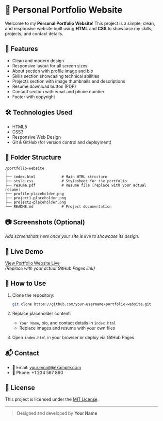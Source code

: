 # 💼 Personal Portfolio Website

Welcome to my **Personal Portfolio Website**! This project is a simple, clean, and responsive website built using **HTML** and **CSS** to showcase my skills, projects, and contact details.

## 🚀 Features

- Clean and modern design
- Responsive layout for all screen sizes
- About section with profile image and bio
- Skills section showcasing technical abilities
- Projects section with image thumbnails and descriptions
- Resume download button (PDF)
- Contact section with email and phone number
- Footer with copyright

## 🛠️ Technologies Used

- HTML5
- CSS3
- Responsive Web Design
- Git & GitHub (for version control and deployment)

## 📁 Folder Structure

```
/portfolio-website
│
├── index.html            # Main HTML structure
├── style.css             # Stylesheet for the portfolio
├── resume.pdf            # Resume file (replace with your actual resume)
├── profile-placeholder.png
├── project1-placeholder.png
├── project2-placeholder.png
└── README.md             # Project documentation
```

## 📷 Screenshots (Optional)

_Add screenshots here once your site is live to showcase its design._

## 🔗 Live Demo

[View Portfolio Website Live](https://your-username.github.io/portfolio-website/)  
_(Replace with your actual GitHub Pages link)_

## 📄 How to Use

1. Clone the repository:
   ```bash
   git clone https://github.com/your-username/portfolio-website.git
   ```

2. Replace placeholder content:
   - `Your Name`, bio, and contact details in `index.html`
   - Replace images and resume with your own files

3. Open `index.html` in your browser or deploy via GitHub Pages

## 📬 Contact

- 📧 Email: your.email@example.com
- 📱 Phone: +1 234 567 890

## 📝 License

This project is licensed under the [MIT License](LICENSE).

---

> Designed and developed by **Your Name**
